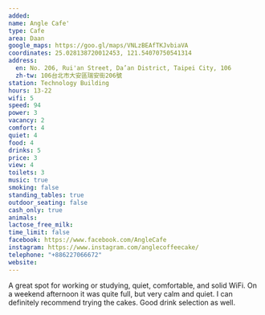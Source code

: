 ```yaml
---
added: 
name: Angle Cafe'
type: Cafe
area: Daan
google_maps: https://goo.gl/maps/VNLzBEAfTKJvbiaVA
coordinates: 25.028138720012453, 121.54070750541314
address:
  en: No. 206, Rui'an Street, Da’an District, Taipei City, 106
  zh-tw: 106台北市大安區瑞安街206號
station: Technology Building
hours: 13-22
wifi: 5
speed: 94
power: 3
vacancy: 2
comfort: 4
quiet: 4
food: 4
drinks: 5
price: 3
view: 4
toilets: 3
music: true
smoking: false
standing_tables: true
outdoor_seating: false
cash_only: true
animals: 
lactose_free_milk: 
time_limit: false
facebook: https://www.facebook.com/AngleCafe
instagram: https://www.instagram.com/anglecoffeecake/
telephone: "+886227066672"
website: 
---
```


A great spot for working or studying, quiet, comfortable, and solid WiFi. On a weekend afternoon it was quite full, but very calm and quiet. I can definitely recommend trying the cakes. Good drink selection as well.

